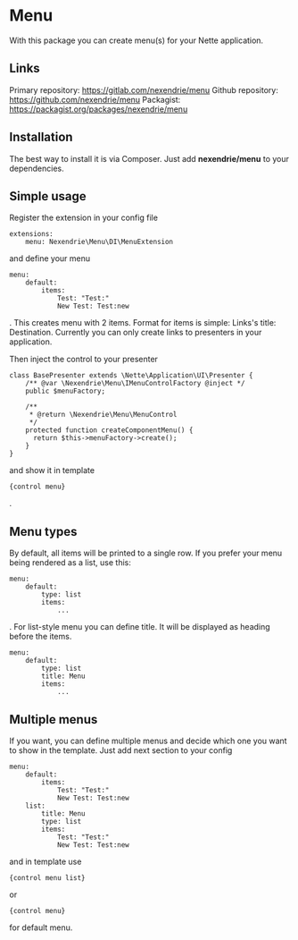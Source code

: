 Menu
====

With this package you can create menu(s) for your Nette application.

Links
-----

Primary repository: https://gitlab.com/nexendrie/menu
Github repository: https://github.com/nexendrie/menu
Packagist: https://packagist.org/packages/nexendrie/menu

Installation
------------
The best way to install it is via Composer. Just add **nexendrie/menu** to your dependencies.

Simple usage
------------

Register the extension in your config file

```
extensions:
    menu: Nexendrie\Menu\DI\MenuExtension
```

and define your menu

```
menu:
    default:
        items:
            Test: "Test:"
            New Test: Test:new
```

. This creates menu with 2 items. Format for items is simple: Links's title: Destination. Currently you can only create links to presenters in your application.

Then inject the control to your presenter

```
class BasePresenter extends \Nette\Application\UI\Presenter {
  	/** @var \Nexendrie\Menu\IMenuControlFactory @inject */
  	public $menuFactory;
  
  	/**
  	 * @return \Nexendrie\Menu\MenuControl
  	 */
  	protected function createComponentMenu() {
  	  return $this->menuFactory->create();
  	}
}
```

and show it in template

```
{control menu}
```

.

Menu types
----------

By default, all items will be printed to a single row. If you prefer your menu being rendered as a list, use this:

```
menu:
    default:
        type: list
        items:
            ...
```

. For list-style menu you can define title. It will be displayed as heading before the items.

```
menu:
    default:
        type: list
        title: Menu
        items:
            ...
```

Multiple menus
--------------

If you want, you can define multiple menus and decide which one you want to show in the template. Just add next section to your config

```
menu:
    default:
        items:
            Test: "Test:"
            New Test: Test:new
    list:
        title: Menu
        type: list
        items:
            Test: "Test:"
            New Test: Test:new
```

and in template use


```
{control menu list}
```

or

```
{control menu}
```

for default menu.